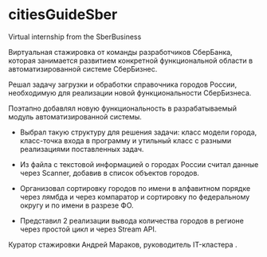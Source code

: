 # citiesGuideSber
Virtual internship from the SberBusiness

Виртуальная стажировка от команды разработчиков СберБанка, которая занимается развитием конкретной функциональной области в автоматизированной системе СберБизнес. 

Решал задачу  загрузки и обработки справочника городов России, необходимую для реализации новой функциональности СберБизнеса.

Поэтапно добавлял новую функциональность в разрабатываемый модуль автоматизированной системы.

* Выбрал такую структуру для решения задачи: класс модели города, класс-точка входа в программу и утильный класс с разными реализациями поставленных задач. 

* Из файла с текстовой информацией о городах России считал данные через Scanner, добавив в список объектов городов. 

* Организовал сортировку городов по имени в алфавитном порядке через лямбда и через компаратор и сортировку по федеральному округу и по имени в разрезе ФО.

* Представил 2 реализации вывода количества городов в регионе через простой цикл и через Stream API.

Куратор стажировки Андрей Мараков, руководитель IT-кластера . 
